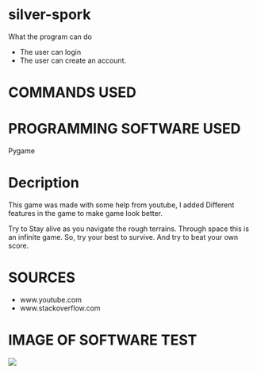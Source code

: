 # silver-spork

What the program can do
  - The user can login
  - The user can create an account.

# COMMANDS USED

# PROGRAMMING SOFTWARE USED
Pygame

# Decription
This game was made with some help from youtube, I added Different features in the game to make game look better.

Try to Stay alive as you navigate the rough terrains. Through space this is an infinite game. So,
try your best to survive. And try to beat your own score.
# SOURCES
<ul>
  <li>www.youtube.com</li>
  <li>www.stackoverflow.com</li>
</ul>

# IMAGE OF SOFTWARE TEST
<img src="space_shooter.PNG"   />


